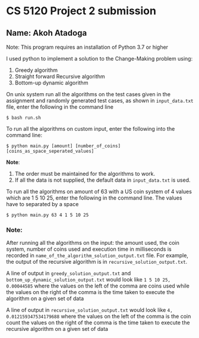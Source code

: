 # CS 5120 Project 2 submission


## Name: **Akoh Atadoga**

Note: This program requires an installation of Python 3.7 or higher

I used python to implement a solution to the Change-Making problem using:
1) Greedy algorithm
2) Straight forward Recursive algorithm
3) Bottom-up dynamic algorithm

On unix system run all the algorithms on the test cases given in the assignment and randomly generated test cases, as shown in `input_data.txt` file, enter the following in the command line
```
$ bash run.sh
```

To run all the algorithms on custom input, enter the following into the command line:
```
$ python main.py [amount] [number_of_coins] [coins_as_space_seperated_values]
```
**Note**: 
1) The order must be maintained for the algorithms to work.
2) If all the data is not supplied, the default data in `input_data.txt` is used.


To run all the algorithms on amount of 63 with a US coin system of 4 values which are 1 5 10 25, enter the following in the command line. The values have to separated by a space
```
$ python main.py 63 4 1 5 10 25
```

### Note:
After running all the algorithms on the input: the amount used, the coin system, number of coins used and execution time in milliseconds is recorded in `name_of_the_algorithm_solution_output.txt` file.
For example, the output of the recursive algorithm is in `recursive_solution_output.txt`.  

A line of output in `greedy_solution_output.txt` and `bottom_up_dynamic_solution_output.txt` would look like
`1 5 10 25, 0.00044585` where the values on the left of the comma are coins used while
the values on the right of the comma is the time taken to execute the algorithm on a given set of data<br>


A line of output in `recursive_solution_output.txt` would look like
`4, 0.012159347534179688` where the values on the left of the comma is the coin count
the values on the right of the comma is the time taken to execute the recursive algorithm on a given set of data<br>